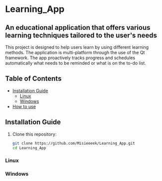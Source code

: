 # Learning_App

## An educational application that offers various learning techniques tailored to the user's needs

This project is designed to help users learn by using different learning methods. The application is multi-platform through the use of the Qt framework. The app proactively tracks progress and schedules automatically what needs to be reminded or what is on the to-do list.

## Table of Contents

- [Installation Guide](#installation-guide)
  - [Linux](#linux)
  - [Windows](#windows)
- [How to use](#how-to-use)

## Installation Guide

1. Clone this repository:
   ```bash
   git clone https://github.com/Misieeeek/Learning_App.git
   cd Learning_App
   ```

### Linux

### Windows
